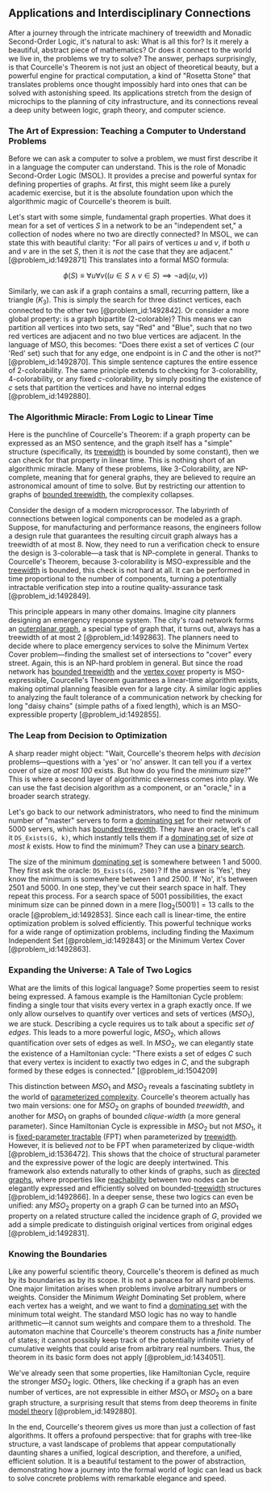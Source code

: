 ## Applications and Interdisciplinary Connections

After a journey through the intricate machinery of treewidth and Monadic Second-Order Logic, it's natural to ask: What is all this for? Is it merely a beautiful, abstract piece of mathematics? Or does it connect to the world we live in, the problems we try to solve? The answer, perhaps surprisingly, is that Courcelle's Theorem is not just an object of theoretical beauty, but a powerful engine for practical computation, a kind of "Rosetta Stone" that translates problems once thought impossibly hard into ones that can be solved with astonishing speed. Its applications stretch from the design of microchips to the planning of city infrastructure, and its connections reveal a deep unity between logic, graph theory, and computer science.

### The Art of Expression: Teaching a Computer to Understand Problems

Before we can ask a computer to solve a problem, we must first describe it in a language the computer can understand. This is the role of Monadic Second-Order Logic (MSOL). It provides a precise and powerful syntax for defining properties of graphs. At first, this might seem like a purely academic exercise, but it is the absolute foundation upon which the algorithmic magic of Courcelle's theorem is built.

Let's start with some simple, fundamental graph properties. What does it mean for a set of vertices $S$ in a network to be an "independent set," a collection of nodes where no two are directly connected? In MSOL, we can state this with beautiful clarity: "For all pairs of vertices $u$ and $v$, if both $u$ and $v$ are in the set $S$, then it is *not* the case that they are adjacent." [@problem_id:1492871] This translates into a formal MSO formula:

$$
\phi(S) \equiv \forall u \forall v ((u \in S \land v \in S) \implies \neg \text{adj}(u,v))
$$

Similarly, we can ask if a graph contains a small, recurring pattern, like a triangle ($K_3$). This is simply the search for three distinct vertices, each connected to the other two [@problem_id:1492842]. Or consider a more global property: is a graph bipartite (2-colorable)? This means we can partition all vertices into two sets, say "Red" and "Blue", such that no two red vertices are adjacent and no two blue vertices are adjacent. In the language of MSO, this becomes: "Does there exist a set of vertices $C$ (our 'Red' set) such that for any edge, one endpoint is in $C$ and the other is not?" [@problem_id:1492870]. This simple sentence captures the entire essence of 2-colorability. The same principle extends to checking for 3-colorability, 4-colorability, or any fixed $c$-colorability, by simply positing the existence of $c$ sets that partition the vertices and have no internal edges [@problem_id:1492880].

### The Algorithmic Miracle: From Logic to Linear Time

Here is the punchline of Courcelle's Theorem: if a graph property can be expressed as an MSO sentence, and the graph itself has a "simple" structure (specifically, its [treewidth](@article_id:263410) is bounded by some constant), then we can check for that property in linear time. This is nothing short of an algorithmic miracle. Many of these problems, like 3-Colorability, are NP-complete, meaning that for general graphs, they are believed to require an astronomical amount of time to solve. But by restricting our attention to graphs of [bounded treewidth](@article_id:264672), the complexity collapses.

Consider the design of a modern microprocessor. The labyrinth of connections between logical components can be modeled as a graph. Suppose, for manufacturing and performance reasons, the engineers follow a design rule that guarantees the resulting circuit graph always has a treewidth of at most 8. Now, they need to run a verification check to ensure the design is 3-colorable—a task that is NP-complete in general. Thanks to Courcelle's Theorem, because 3-colorability is MSO-expressible and the [treewidth](@article_id:263410) is bounded, this check is not hard at all. It can be performed in time proportional to the number of components, turning a potentially intractable verification step into a routine quality-assurance task [@problem_id:1492849].

This principle appears in many other domains. Imagine city planners designing an emergency response system. The city's road network forms an [outerplanar graph](@article_id:264304), a special type of graph that, it turns out, always has a treewidth of at most 2 [@problem_id:1492863]. The planners need to decide where to place emergency services to solve the Minimum Vertex Cover problem—finding the smallest set of intersections to "cover" every street. Again, this is an NP-hard problem in general. But since the road network has [bounded treewidth](@article_id:264672) and the [vertex cover](@article_id:260113) property is MSO-expressible, Courcelle's Theorem guarantees a linear-time algorithm exists, making optimal planning feasible even for a large city. A similar logic applies to analyzing the fault tolerance of a communication network by checking for long "daisy chains" (simple paths of a fixed length), which is an MSO-expressible property [@problem_id:1492855].

### The Leap from Decision to Optimization

A sharp reader might object: "Wait, Courcelle's theorem helps with *decision* problems—questions with a 'yes' or 'no' answer. It can tell you if a vertex cover of size *at most 100* exists. But how do you find the *minimum* size?" This is where a second layer of algorithmic cleverness comes into play. We can use the fast decision algorithm as a component, or an "oracle," in a broader search strategy.

Let's go back to our network administrators, who need to find the minimum number of "master" servers to form a [dominating set](@article_id:266066) for their network of 5000 servers, which has [bounded treewidth](@article_id:264672). They have an oracle, let's call it `DS_Exists(G, k)`, which instantly tells them if a [dominating set](@article_id:266066) of size *at most* $k$ exists. How to find the minimum? They can use a [binary search](@article_id:265848).

The size of the minimum [dominating set](@article_id:266066) is somewhere between 1 and 5000. They first ask the oracle: `DS_Exists(G, 2500)`? If the answer is 'Yes', they know the minimum is somewhere between 1 and 2500. If 'No', it's between 2501 and 5000. In one step, they've cut their search space in half. They repeat this process. For a search space of 5001 possibilities, the exact minimum size can be pinned down in a mere $\lceil\log_2(5001)\rceil = 13$ calls to the oracle [@problem_id:1492853]. Since each call is linear-time, the entire optimization problem is solved efficiently. This powerful technique works for a wide range of optimization problems, including finding the Maximum Independent Set [@problem_id:1492843] or the Minimum Vertex Cover [@problem_id:1492863].

### Expanding the Universe: A Tale of Two Logics

What are the limits of this logical language? Some properties seem to resist being expressed. A famous example is the Hamiltonian Cycle problem: finding a single tour that visits every vertex in a graph exactly once. If we only allow ourselves to quantify over vertices and sets of vertices ($MSO_1$), we are stuck. Describing a cycle requires us to talk about a specific *set of edges*. This leads to a more powerful logic, $MSO_2$, which allows quantification over sets of edges as well. In $MSO_2$, we can elegantly state the existence of a Hamiltonian cycle: "There exists a set of edges $C$ such that every vertex is incident to exactly two edges in $C$, and the subgraph formed by these edges is connected." [@problem_id:1504209]

This distinction between $MSO_1$ and $MSO_2$ reveals a fascinating subtlety in the world of [parameterized complexity](@article_id:261455). Courcelle's theorem actually has two main versions: one for $MSO_2$ on graphs of bounded *treewidth*, and another for $MSO_1$ on graphs of bounded *clique-width* (a more general parameter). Since Hamiltonian Cycle is expressible in $MSO_2$ but not $MSO_1$, it is [fixed-parameter tractable](@article_id:267756) (FPT) when parameterized by [treewidth](@article_id:263410). However, it is believed *not* to be FPT when parameterized by clique-width [@problem_id:1536472]. This shows that the choice of structural parameter and the expressive power of the logic are deeply intertwined. This framework also extends naturally to other kinds of graphs, such as [directed graphs](@article_id:271816), where properties like [reachability](@article_id:271199) between two nodes can be elegantly expressed and efficiently solved on bounded-[treewidth](@article_id:263410) structures [@problem_id:1492866]. In a deeper sense, these two logics can even be unified: any $MSO_2$ property on a graph $G$ can be turned into an $MSO_1$ property on a related structure called the incidence graph of $G$, provided we add a simple predicate to distinguish original vertices from original edges [@problem_id:1492831].

### Knowing the Boundaries

Like any powerful scientific theory, Courcelle's theorem is defined as much by its boundaries as by its scope. It is not a panacea for all hard problems. One major limitation arises when problems involve arbitrary numbers or weights. Consider the Minimum *Weight* Dominating Set problem, where each vertex has a weight, and we want to find a [dominating set](@article_id:266066) with the minimum total weight. The standard MSO logic has no way to handle arithmetic—it cannot sum weights and compare them to a threshold. The automaton machine that Courcelle's theorem constructs has a *finite* number of states; it cannot possibly keep track of the potentially infinite variety of cumulative weights that could arise from arbitrary real numbers. Thus, the theorem in its basic form does not apply [@problem_id:1434051].

We've already seen that some properties, like Hamiltonian Cycle, require the stronger $MSO_2$ logic. Others, like checking if a graph has an even number of vertices, are not expressible in either $MSO_1$ or $MSO_2$ on a bare graph structure, a surprising result that stems from deep theorems in finite [model theory](@article_id:149953) [@problem_id:1492880].

In the end, Courcelle's theorem gives us more than just a collection of fast algorithms. It offers a profound perspective: that for graphs with tree-like structure, a vast landscape of problems that appear computationally daunting shares a unified, logical description, and therefore, a unified, efficient solution. It is a beautiful testament to the power of abstraction, demonstrating how a journey into the formal world of logic can lead us back to solve concrete problems with remarkable elegance and speed.